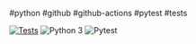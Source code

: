 
#python #github #github-actions #pytest #tests

[![Tests](https://github.com/Erickson-lopes-dev/ScrapingCoinMarketCap/actions/workflows/tests.yml/badge.svg)](https://github.com/Erickson-lopes-dev/ScrapingCoinMarketCap/actions/workflows/tests.yml) ![Python 3](https://img.shields.io/badge/python-3.10+-blue.svg) ![Pytest](https://img.shields.io/badge/-Pytest-0A9EDC?&logo=Pytest&logoColor=FFFFFF) 



